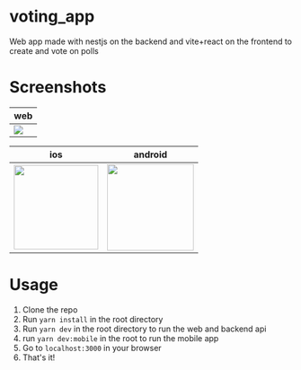 # voting_app

Web app made with nestjs on the backend and vite+react on the frontend to create and vote on polls

# Screenshots
| web | 
| --- |
| <img src="https://user-images.githubusercontent.com/38187170/210154511-a9ffd708-fd59-4408-90c6-54221a1da898.png" /> |

| ios | android |
| --- | --- |
| <img src="https://user-images.githubusercontent.com/38187170/210154715-91336c7e-4d1f-4ac3-806d-e20a73b4cd17.png" width="150" /> | <img src="https://user-images.githubusercontent.com/38187170/210154744-a238dec4-3c2d-401c-83f2-e4f54491aca7.png" width="154" /> |

# Usage

1. Clone the repo
2. Run `yarn install` in the root directory
3. Run `yarn dev` in the root directory to run the web and backend api
4. run `yarn dev:mobile` in the root to run the mobile app
4. Go to `localhost:3000` in your browser
5. That's it!
